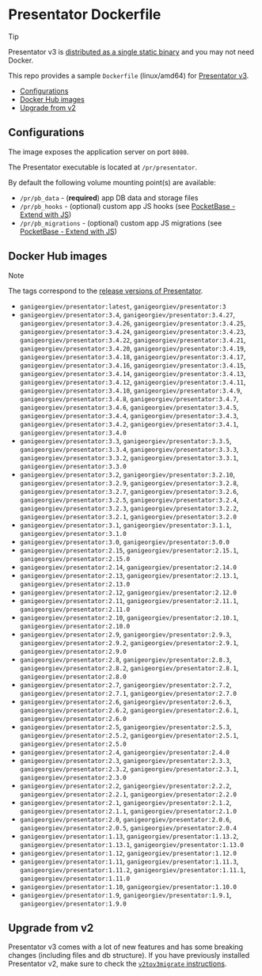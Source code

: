 Presentator Dockerfile
======================================================================

> [!TIP]
> Presentator v3 is [distributed as a single static binary](https://github.com/presentator/presentator/releases) and you may not need Docker.

This repo provides a sample `Dockerfile` (linux/amd64) for [Presentator v3](https://github.com/presentator/presentator).

- [Configurations](#configurations)
- [Docker Hub images](#docker-hub-images)
- [Upgrade from v2](#upgrade-from-v2)


## Configurations

The image exposes the application server on port `8080`.

The Presentator executable is located at `/pr/presentator`.

By default the following volume mounting point(s) are available:

- `/pr/pb_data` - (**required**) app DB data and storage files
- `/pr/pb_hooks` - (optional) custom app JS hooks (see [PocketBase - Extend with JS](https://pocketbase.io/docs/js-overview/))
- `/pr/pb_migrations` - (optional) custom app JS migrations (see [PocketBase - Extend with JS](https://pocketbase.io/docs/js-overview/))


## Docker Hub images

> [!NOTE]
> The tags correspond to the [release versions of Presentator](https://github.com/presentator/presentator/releases).

- `ganigeorgiev/presentator:latest`, `ganigeorgiev/presentator:3`
- `ganigeorgiev/presentator:3.4`, `ganigeorgiev/presentator:3.4.27`, `ganigeorgiev/presentator:3.4.26`, `ganigeorgiev/presentator:3.4.25`, `ganigeorgiev/presentator:3.4.24`, `ganigeorgiev/presentator:3.4.23`, `ganigeorgiev/presentator:3.4.22`, `ganigeorgiev/presentator:3.4.21`, `ganigeorgiev/presentator:3.4.20`, `ganigeorgiev/presentator:3.4.19`, `ganigeorgiev/presentator:3.4.18`, `ganigeorgiev/presentator:3.4.17`, `ganigeorgiev/presentator:3.4.16`, `ganigeorgiev/presentator:3.4.15`, `ganigeorgiev/presentator:3.4.14`, `ganigeorgiev/presentator:3.4.13`, `ganigeorgiev/presentator:3.4.12`, `ganigeorgiev/presentator:3.4.11`, `ganigeorgiev/presentator:3.4.10`, `ganigeorgiev/presentator:3.4.9`, `ganigeorgiev/presentator:3.4.8`, `ganigeorgiev/presentator:3.4.7`, `ganigeorgiev/presentator:3.4.6`, `ganigeorgiev/presentator:3.4.5`, `ganigeorgiev/presentator:3.4.4`, `ganigeorgiev/presentator:3.4.3`, `ganigeorgiev/presentator:3.4.2`, `ganigeorgiev/presentator:3.4.1`, `ganigeorgiev/presentator:3.4.0`
- `ganigeorgiev/presentator:3.3`,  `ganigeorgiev/presentator:3.3.5`, `ganigeorgiev/presentator:3.3.4`, `ganigeorgiev/presentator:3.3.3`, `ganigeorgiev/presentator:3.3.2`, `ganigeorgiev/presentator:3.3.1`, `ganigeorgiev/presentator:3.3.0`
- `ganigeorgiev/presentator:3.2`, `ganigeorgiev/presentator:3.2.10`, `ganigeorgiev/presentator:3.2.9`, `ganigeorgiev/presentator:3.2.8`, `ganigeorgiev/presentator:3.2.7`, `ganigeorgiev/presentator:3.2.6`, `ganigeorgiev/presentator:3.2.5`, `ganigeorgiev/presentator:3.2.4`, `ganigeorgiev/presentator:3.2.3`, `ganigeorgiev/presentator:3.2.2`, `ganigeorgiev/presentator:3.2.1`, `ganigeorgiev/presentator:3.2.0`
- `ganigeorgiev/presentator:3.1`, `ganigeorgiev/presentator:3.1.1`, `ganigeorgiev/presentator:3.1.0`
- `ganigeorgiev/presentator:3.0`, `ganigeorgiev/presentator:3.0.0`
- `ganigeorgiev/presentator:2.15`, `ganigeorgiev/presentator:2.15.1`, `ganigeorgiev/presentator:2.15.0`
- `ganigeorgiev/presentator:2.14`, `ganigeorgiev/presentator:2.14.0`
- `ganigeorgiev/presentator:2.13`, `ganigeorgiev/presentator:2.13.1`, `ganigeorgiev/presentator:2.13.0`
- `ganigeorgiev/presentator:2.12`, `ganigeorgiev/presentator:2.12.0`
- `ganigeorgiev/presentator:2.11`, `ganigeorgiev/presentator:2.11.1`, `ganigeorgiev/presentator:2.11.0`
- `ganigeorgiev/presentator:2.10`, `ganigeorgiev/presentator:2.10.1`, `ganigeorgiev/presentator:2.10.0`
- `ganigeorgiev/presentator:2.9`, `ganigeorgiev/presentator:2.9.3`, `ganigeorgiev/presentator:2.9.2`, `ganigeorgiev/presentator:2.9.1`, `ganigeorgiev/presentator:2.9.0`
- `ganigeorgiev/presentator:2.8`, `ganigeorgiev/presentator:2.8.3`, `ganigeorgiev/presentator:2.8.2`, `ganigeorgiev/presentator:2.8.1`, `ganigeorgiev/presentator:2.8.0`
- `ganigeorgiev/presentator:2.7`, `ganigeorgiev/presentator:2.7.2`, `ganigeorgiev/presentator:2.7.1`, `ganigeorgiev/presentator:2.7.0`
- `ganigeorgiev/presentator:2.6`, `ganigeorgiev/presentator:2.6.3`, `ganigeorgiev/presentator:2.6.2`, `ganigeorgiev/presentator:2.6.1`, `ganigeorgiev/presentator:2.6.0`
- `ganigeorgiev/presentator:2.5`, `ganigeorgiev/presentator:2.5.3`, `ganigeorgiev/presentator:2.5.2`, `ganigeorgiev/presentator:2.5.1`, `ganigeorgiev/presentator:2.5.0`
- `ganigeorgiev/presentator:2.4`, `ganigeorgiev/presentator:2.4.0`
- `ganigeorgiev/presentator:2.3`, `ganigeorgiev/presentator:2.3.3`, `ganigeorgiev/presentator:2.3.2`, `ganigeorgiev/presentator:2.3.1`, `ganigeorgiev/presentator:2.3.0`
- `ganigeorgiev/presentator:2.2`, `ganigeorgiev/presentator:2.2.2`, `ganigeorgiev/presentator:2.2.1`, `ganigeorgiev/presentator:2.2.0`
- `ganigeorgiev/presentator:2.1`, `ganigeorgiev/presentator:2.1.2`, `ganigeorgiev/presentator:2.1.1`, `ganigeorgiev/presentator:2.1.0`
- `ganigeorgiev/presentator:2.0`, `ganigeorgiev/presentator:2.0.6`, `ganigeorgiev/presentator:2.0.5`, `ganigeorgiev/presentator:2.0.4`
- `ganigeorgiev/presentator:1.13`, `ganigeorgiev/presentator:1.13.2`, `ganigeorgiev/presentator:1.13.1`, `ganigeorgiev/presentator:1.13.0`
- `ganigeorgiev/presentator:1.12`, `ganigeorgiev/presentator:1.12.0`
- `ganigeorgiev/presentator:1.11`, `ganigeorgiev/presentator:1.11.3`, `ganigeorgiev/presentator:1.11.2`, `ganigeorgiev/presentator:1.11.1`, `ganigeorgiev/presentator:1.11.0`
- `ganigeorgiev/presentator:1.10`, `ganigeorgiev/presentator:1.10.0`
- `ganigeorgiev/presentator:1.9`, `ganigeorgiev/presentator:1.9.1`, `ganigeorgiev/presentator:1.9.0`


## Upgrade from v2

Presentator v3 comes with a lot of new features and has some breaking changes (including files and db structure).
If you have previously installed Presentator v2, make sure to check the [`v2tov3migrate` instructions](https://github.com/presentator/v2tov3migrate).
